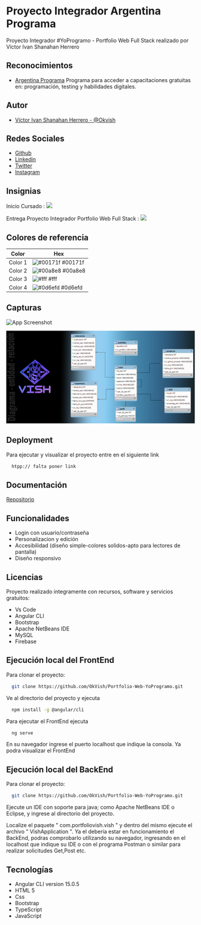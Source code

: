 
# Proyecto Integrador Argentina Programa 

 Proyecto Integrador #YoProgramo - Portfolio Web Full Stack realizado por Víctor Ivan Shanahan Herrero


## Reconocimientos

 - [Argentina Programa](https://www.argentina.gob.ar/economia/conocimiento/argentina-programa)
Programa para acceder a capacitaciones gratuitas en: programación, testing y habilidades digitales.

## Autor

- [ Víctor Ivan Shanahan Herrero - @Okvish ](https://www.github.com/okvish)

## Redes Sociales

- [ Github](https://www.github.com/okvish)
- [ Linkedin](https://www.linkedin.com/in/1vish)
- [ Twitter](https://twitter.com/okvish?lang=es)
- [ Instagram ](https://twitter.com/okvish?lang=es)


## Insignias

Inicio Cursado :
[![](https://img.shields.io/badge/Inicio-Agosto2022-blue)]()

Entrega Proyecto Integrador Portfolio Web Full Stack :
[![](https://img.shields.io/badge/Entrega-Mayo2023-blue)]()

## Colores de referencia

| Color             | Hex                                                                |
| ----------------- | ------------------------------------------------------------------ |
| Color 1 | ![#00171f](https://via.placeholder.com/10/00171f?text=+) #00171f |
| Color 2| ![#00a8e8](https://via.placeholder.com/10/00a8e8?text=+) #00a8e8 |
| Color 3| ![#fff](https://via.placeholder.com/10/fff?text=+) #fff|
| Color 4| ![#0d6efd](https://via.placeholder.com/10/0d6efd?text=+) #0d6efd|


## Capturas

![App Screenshot](https://github.com/OkVish/Portfolio-Web-YoProgramo/blob/main/Screenshot%202023-04-25%20at%2019-32-58%20FrontendYoProgramo.png?raw=true)

![App Screenshot](https://github.com/OkVish/portfolio-FrontEnd/blob/main/Diagrama_entidad_relacion.png)



## Deployment

Para ejecutar y visualizar el proyecto entre en el siguiente link

```bash
  htpp:// falta poner link
```


## Documentación

[Repositorio](https://github.com/OkVish/Portfolio-Web-YoProgramo)


## Funcionalidades

- Login con usuario/contraseña
- Personalizacion y edición
- Accesibilidad (diseño simple-colores solidos-apto para lectores de pantalla)
- Diseño responsivo


## Licencias

Proyecto realizado integramente con recursos, software y servicios gratuitos:
 - Vs Code
 - Angular CLI
 - Bootstrap
 - Apache NetBeans IDE
 - MySQL
 - Firebase

## Ejecución local del FrontEnd

Para clonar el proyecto:

```bash
  git clone https://github.com/OkVish/Portfolio-Web-YoProgramo.git
```

Ve al directorio del proyecto y ejecuta 

```bash
  npm install -g @angular/cli
```

Para ejecutar el FrontEnd ejecuta

```bash
  ng serve
```

En su navegador ingrese el puerto localhost que indique la consola. Ya podra visualizar el FrontEnd


## Ejecución local del BackEnd

Para clonar el proyecto:

```bash
  git clone https://github.com/OkVish/Portfolio-Web-YoProgramo.git
```

Ejecute un IDE con soporte para java; como Apache NetBeans IDE o Eclipse, y ingrese al directorio del proyecto.

Localize el paquete " com.portfoliovish.vish " y dentro del mismo ejecute el archivo " VishApplication ". 
Ya el deberia estar en funcionamiento el BackEnd, podras comprobarlo utilizando su navegador, ingresando en el localhost
que indique su IDE o con el programa Postman o similar para realizar solicitudes Get,Post etc.


## Tecnologías 
 - Angular CLI version 15.0.5
 - HTML 5
 - Css
 - Bootstrap
 - TypeScript
 - JavaScript


